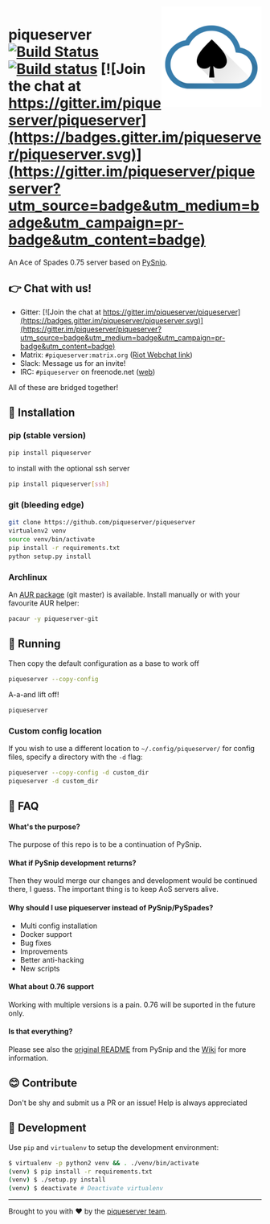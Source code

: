 
<img src="doc/logo.png" align="right" width="200px" alt="logo">

# piqueserver [![Build Status](https://travis-ci.org/piqueserver/piqueserver.svg?branch=master)](https://travis-ci.org/piqueserver/piqueserver) [![Build status](https://ci.appveyor.com/api/projects/status/3mayprg9le4lejmm/branch/master?svg=true)](https://ci.appveyor.com/project/NotAFile/piqueserver/branch/master) [![Join the chat at https://gitter.im/piqueserver/piqueserver](https://badges.gitter.im/piqueserver/piqueserver.svg)](https://gitter.im/piqueserver/piqueserver?utm_source=badge&utm_medium=badge&utm_campaign=pr-badge&utm_content=badge)

An Ace of Spades 0.75 server based on [PySnip](https://github.com/NateShoffner/PySnip).

## :point_right: Chat with us!
 * Gitter: [![Join the chat at https://gitter.im/piqueserver/piqueserver](https://badges.gitter.im/piqueserver/piqueserver.svg)](https://gitter.im/piqueserver/piqueserver?utm_source=badge&utm_medium=badge&utm_campaign=pr-badge&utm_content=badge)
 * Matrix: `#piqueserver:matrix.org` ([Riot Webchat link](https://riot.im/app/#/room/#piqueserver:matrix.org))
 * Slack: Message us for an invite!
 * IRC: `#piqueserver` on freenode.net ([web](http://webchat.freenode.net/?channels=%23piqueserver))

All of these are bridged together!

## :rocket: Installation

### pip (stable version)

```bash
pip install piqueserver
```

to install with the optional ssh server

```bash
pip install piqueserver[ssh]
```

### git (bleeding edge)

```bash
git clone https://github.com/piqueserver/piqueserver
virtualenv2 venv
source venv/bin/activate
pip install -r requirements.txt
python setup.py install
```

### Archlinux

An [AUR package](https://aur.archlinux.org/packages/piqueserver-git/) (git master) is available. Install manually or
with your favourite AUR helper:

```bash
pacaur -y piqueserver-git
```

## :rocket: Running

Then copy the default configuration as a base to work off

```bash
piqueserver --copy-config
```

A-a-and lift off!

```bash
piqueserver
```

### Custom config location

If you wish to use a different location to `~/.config/piqueserver/` for config files, specify a directory with the `-d`
flag:

```bash
piqueserver --copy-config -d custom_dir
piqueserver -d custom_dir
```


## :speech_balloon: FAQ

#### What's the purpose?


 The purpose of this repo is to be a continuation of PySnip.

#### What if PySnip development returns?

Then they would merge our changes and development would be continued
there, I guess. The important thing is to keep AoS servers alive.

#### Why should I use piqueserver instead of PySnip/PySpades?

 * Multi config installation
 * Docker support
 * Bug fixes
 * Improvements
 * Better anti-hacking
 * New scripts

#### What about 0.76 support

 Working with multiple versions is a pain. 0.76 will be suported in the
 future only.

#### Is that everything?

 Please see also the [original README](https://github.com/piqueserver/piqueserver/blob/master/OLD_README.md) from PySnip and
 the [Wiki](https://github.com/piqueserver/piqueserver/wiki) for more information.

## :blush: Contribute

Don't be shy and submit us a PR or an issue! Help is always appreciated

## :wrench: Development

Use `pip` and `virtualenv` to setup the development environment:

```bash
$ virtualenv -p python2 venv && . ./venv/bin/activate
(venv) $ pip install -r requirements.txt
(venv) $ ./setup.py install
(venv) $ deactivate # Deactivate virtualenv
```
-------
Brought to you with :heart: by the [piqueserver team](https://github.com/orgs/piqueserver/people).
